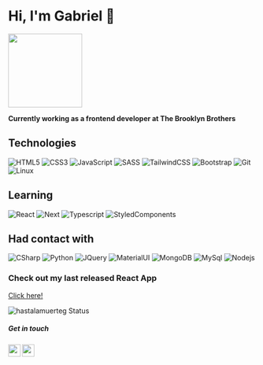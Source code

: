 # Hi, I'm Gabriel 🤖

<img width="150px" src="https://www.google.com/url?sa=i&url=https%3A%2F%2Fwww.istockphoto.com%2Fbr%2Fvetor%2Fjanela-de-aplica%25C3%25A7%25C3%25A3o-de-c%25C3%25B3digo-de-programa%25C3%25A7%25C3%25A3o-gm1124838925-295459706&psig=AOvVaw0TPbwO_Kvk4odDtdZ9-4zg&ust=1628249008851000&source=images&cd=vfe&ved=0CAsQjRxqFwoTCJjIz7XimfICFQAAAAAdAAAAABAK"/> 

**Currently working as a frontend developer at The Brooklyn Brothers** 


## Technologies

![HTML5](https://img.shields.io/badge/HTML5-red?style=flat&logo=html5)
![CSS3](https://img.shields.io/badge/-CSS3-blue?style=flat&logo=css3)
![JavaScript](https://img.shields.io/badge/-JavaScript-yellow?style=flat&logo=javascript)
![SASS](https://img.shields.io/badge/-Sass-pink?style=flat&logo=sass)
![TailwindCSS](https://img.shields.io/badge/-TailwindCSS-indigo?style=flat&logo=tailwindcss)
![Bootstrap](https://img.shields.io/badge/-Bootstrap-purple?style=flat&logo=Bootstrap)
![Git](https://img.shields.io/badge/-Git-orange?style=flat&logo=Git)
![Linux](https://img.shields.io/badge/-Linux-black?style=flat&logo=Linux)


## Learning

![React](https://img.shields.io/badge/-React-blue?style=flat&logo=React)
![Next](https://img.shields.io/badge/-Next-black?style=flat&logo=Next)
![Typescript](https://img.shields.io/badge/-Typescript-lightblue?style=flat&logo=Typescript)
![StyledComponents](https://img.shields.io/badge/-StyledComponents-purple?style=flat&logo=StyledComponents)


## Had contact with
![CSharp](https://img.shields.io/badge/-CSharp-blue?style=flat&logo=CSharp)
![Python](https://img.shields.io/badge/-Python-pink?style=flat&logo=Python)
![JQuery](https://img.shields.io/badge/-JQuery-lightblue?style=flat&logo=JQuery)
![MaterialUI](https://img.shields.io/badge/-MaterialUI-blue?style=flat&logo=MaterialUI)
![MongoDB](https://img.shields.io/badge/-MongoDB-green?style=flat&logo=MongoDB)
![MySql](https://img.shields.io/badge/-MySql-white?style=flat&logo=MySql)
![Nodejs](https://img.shields.io/badge/-Nodejs-green?style=flat&logo=Nodejs)


### Check out my last released React App
<a href="https://witty-flashcards.netlify.app/">Click here!</a>


![hastalamuerteg Status](https://github-readme-stats.vercel.app/api?username=hastalamuerteg&theme=buefy&show_icons=true)

##### Get in touch
<a href="https://www.linkedin.com/in/gabriel--vicente/">
  <img align="left" alt="gabriel's LinkedIn" width="25px" src="https://cdn.jsdelivr.net/npm/simple-icons@v3/icons/linkedin.svg" />
</a>
<a href="https://github.com/hastalamuerteg">
  <img align="left" alt="gabriel's github" width="25px" src="https://cdn.jsdelivr.net/npm/simple-icons@v3/icons/github.svg" />
</a>

